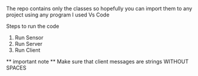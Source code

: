 The repo contains only the classes so hopefully you can import them to any project using any program
I used Vs Code

Steps to run the code
1) Run Sensor
2) Run Server
3) Run Client

** important note **
Make sure that client messages are strings WITHOUT SPACES


 
